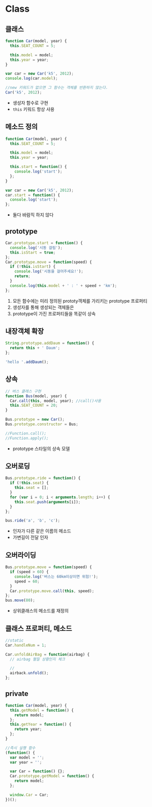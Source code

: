 # Class

## 클래스

```js
function Car(model, year) {
  this.SEAT_COUNT = 5;

  this.model = model;
  this.year = year;
}

var car = new Car('k5', 2012);
console.log(car.model);

//new 키워드가 없으면 그 함수는 객체를 반환하지 않는다.
Car('k5', 2012);
```

- 생성자 함수로 구현
- `this` 키워드 항상 사용

## 메소드 정의

```js
function Car(model, year) {
  this.SEAT_COUNT = 5;

  this.model = model;
  this.year = year;

  this.start = function() {
    console.log('start');
  };
}

var car = new Car('k5', 2012);
car.start = function() {
  console.log('start');
};
```

- 둘다 바람직 하지 않다

## prototype

```js
Car.prototype.start = function() {
  console.log('시동 걸림');
  this.isStart = true;
};
Car.prototype.move = function(speed) {
  if (!this.isStart) {
    console.log('시동을 걸어주세요!');
    return;
  }
  console.log(this.model + ' : ' + speed + 'km');
};
```

1. 모든 함수에는 미리 정의된 prototy객체를 가리키는 prototype 프로퍼티
1. 생성자를 통해 생성되는 객체들은
1. prototype이 가진 프로퍼티들을 똑같이 상속

## 내장객체 확장

```js
String.prototype.addDaum = function() {
  return this + ' Daum';
};

'hello '.addDaum();
```

## 상속

```js
// 버스 클래스 구현
function Bus(model, year) {
  Car.call(this, model, year); //call()사용
  this.SEAT_COUNT = 20;
}

Bus.prototype = new Car();
Bus.prototype.constructor = Bus;

//Function.call();
//Function.apply();
```

- prototype 스타일의 상속 모델

## 오버로딩

```js
Bus.prototype.ride = function() {
  if (!this.seat) {
    this.seat = [];
  }
  for (var i = 0; i < arguments.length; i++) {
    this.seat.push(arguments[i]);
  }
};

bus.ride('a', 'b', 'c');
```

- 인자가 다른 같은 이름의 메소드
- 가변길이 전달 인자

## 오버라이딩

```js
Bus.prototype.move = function(speed) {
  if (speed > 60) {
    console.log('버스는 60km이상이면 위험!');
    speed = 60;
  }
  Car.prototype.move.call(this, speed);
};
bus.move(80);
```

- 상위클래스의 메소드를 재정의

## 클래스 프로퍼티, 메소드

```js
//static
Car.handleNum = 1;

Car.unfoldAirBag = function(airbag) {
  // airbag 펼칠 상황인지 체크

  //
  airback.unfold();
};
```

## private

```js
function Car(model, year) {
  this.getModel = function() {
    return model;
  };
  this.getYear = function() {
    return year;
  };
}

//즉시 실행 함수
(function() {
  var model = '';
  var year = '';

  var Car = function() {};
  Car.prototype.getModel = function() {
    return model;
  };

  window.Car = Car;
})();
```
